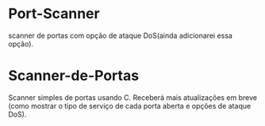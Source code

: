 # Port-Scanner
scanner de portas com opção de ataque DoS(ainda adicionarei essa opção).

# Scanner-de-Portas
Scanner simples de portas usando C. Receberá mais atualizações em breve (como mostrar o tipo de serviço de cada porta aberta e opções de ataque DoS).

